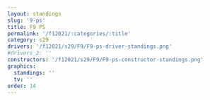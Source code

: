 ```yaml
---
layout: standings
slug: '9-ps'
title: F9 PS
permalink: '/f12021/:categories/:title'
category: s29
drivers: '/f12021/s29/F9/F9-ps-driver-standings.png'
#drivers_2: ''
constructors: '/f12021/s29/F9/F9-ps-constructor-standings.png'
graphics:
  standings: ''
  tv: ''
order: 14
---
```


